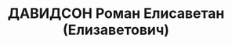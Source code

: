 ---
title: ДАВИДСОН Роман Елисаветан (Елизаветович)
description: 'Род. в 1893, Лифляндская губ., Рижский уезд, латыш, обр.: неполное среднее,
  член ВКП(б). Проживал: Москва, Воротниковский пер., д. 7/9, кв. 59. Зав. группой
  по пищевой промышленности и торговле КПК при ЦК ВКП(б).

  Арестован 15.06.1937. Обв. в измене Родине и в провокационной работе в качестве
  агента царской охранки в дореволюционные годы. Приговор: ВК ВС СССР, 27.11.1937
  – ВМН. Расстрелян 27.11.1937, г.Москва.

  Реабилитирован ВК ВС СССР 04.02.1956'
---